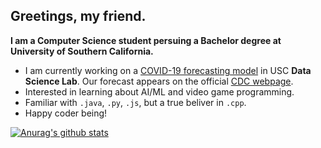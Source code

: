 ## Greetings, my friend.

**I am a Computer Science student persuing a Bachelor degree at University of Southern California.**
- I am currently working on a [COVID-19 forecasting model](https://scc-usc.github.io/ReCOVER-COVID-19/#/) in USC **Data Science Lab**. Our forecast appears on the official [CDC webpage](https://www.cdc.gov/coronavirus/2019-ncov/covid-data/forecasting-us.html).
- Interested in learning about AI/ML and video game programming. 
- Familiar with `.java`, `.py`, `.js`, but a true beliver in `.cpp`.
- Happy coder being!

[![Anurag's github stats](https://github-readme-stats.vercel.app/api?username=FrostXTJ&count_private=true&show_icons=true)](https://github.com/anuraghazra/github-readme-stats)
